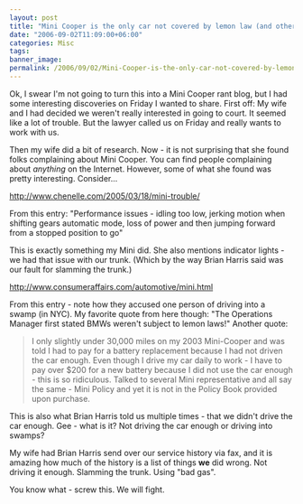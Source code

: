 ```yaml
---
layout: post
title: "Mini Cooper is the only car not covered by lemon law (and other fun facts)"
date: "2006-09-02T11:09:00+06:00"
categories: Misc 
tags: 
banner_image: 
permalink: /2006/09/02/Mini-Cooper-is-the-only-car-not-covered-by-lemon-law-and-other-fun-facts
---
```


Ok, I swear I'm not going to turn this into a Mini Cooper rant blog, but I had some interesting discoveries on Friday I wanted to share. First off: My wife and I had decided we weren't really interested in going to court. It seemed like a lot of trouble. But the lawyer called us on Friday and really wants to work with us.

Then my wife did a bit of research. Now - it is not surprising that she found folks complaining about Mini Cooper. You can find people complaining about <i>anything</i> on the Internet. However, some of what she found was pretty interesting. Consider...

<a href="http://www.chenelle.com/2005/03/18/mini-trouble/">http://www.chenelle.com/2005/03/18/mini-trouble/</a>

From this entry: "Performance issues - idling too low, jerking motion when shifting gears automatic mode, loss of power and then jumping forward from a stopped position to go"

This is exactly something my Mini did. She also mentions indicator lights - we had that issue with our trunk. (Which by the way Brian Harris said was our fault for slamming the trunk.) 

<a href="http://www.consumeraffairs.com/automotive/mini.html">http://www.consumeraffairs.com/automotive/mini.html</a>

From this entry - note how they accused one person of driving into a swamp (in NYC). My favorite quote from here though: "The Operations Manager first stated BMWs weren't subject to lemon laws!" Another quote:

<blockquote>
I only slightly under 30,000 miles on my 2003 Mini-Cooper and was told I had to pay for a battery replacement because I had not driven the car enough. Even though I drive my car daily to work - I have to pay over $200 for a new battery because I did not use the car enough - this is so ridiculous. Talked to several Mini representative and all say the same - Mini Policy and yet it is not in the Policy Book provided upon purchase.
</blockquote>

This is also what Brian Harris told us multiple times - that we didn't drive the car enough. Gee - what is it? Not driving the car enough or driving into swamps?

My wife had Brian Harris send over our service history via fax, and it is amazing how much of the history is a list of things <b>we</b> did wrong. Not driving it enough. Slamming the trunk. Using "bad gas".

You know what - screw this. We will fight.